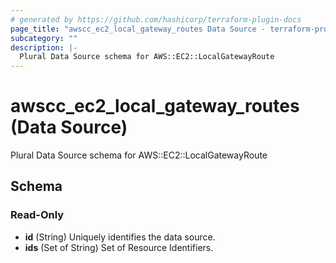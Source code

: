 ```yaml
---
# generated by https://github.com/hashicorp/terraform-plugin-docs
page_title: "awscc_ec2_local_gateway_routes Data Source - terraform-provider-awscc"
subcategory: ""
description: |-
  Plural Data Source schema for AWS::EC2::LocalGatewayRoute
---
```


# awscc_ec2_local_gateway_routes (Data Source)

Plural Data Source schema for AWS::EC2::LocalGatewayRoute



<!-- schema generated by tfplugindocs -->
## Schema

### Read-Only

- **id** (String) Uniquely identifies the data source.
- **ids** (Set of String) Set of Resource Identifiers.


